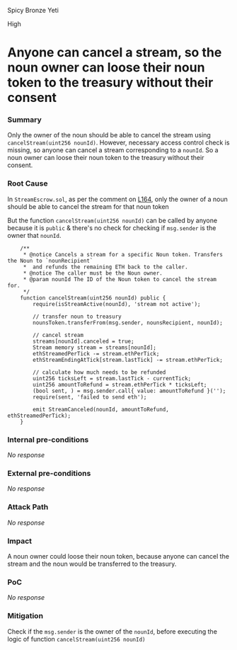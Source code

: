 Spicy Bronze Yeti

High

# Anyone can cancel a stream, so the noun owner can loose their noun token to the treasury without their consent

### Summary

Only the owner of the noun should be able to cancel the stream using `cancelStream(uint256 nounId)`. However, necessary access control check is missing, so anyone can cancel a stream corresponding to a `nounId`. So a noun owner can loose their noun token to the treasury without their consent. 

### Root Cause

In `StreamEscrow.sol`, as per the comment on [L164](https://github.com/sherlock-audit/2024-11-nounsdao/blob/main/nouns-monorepo/packages/nouns-contracts/contracts/StreamEscrow.sol#L164), only the owner of a noun should be able to cancel the stream for that noun token

But the function `cancelStream(uint256 nounId)` can be called by anyone because it is `public` & there's no check for checking if `msg.sender` is the owner that `nounId`. 

```solidity
    /**
     * @notice Cancels a stream for a specific Noun token. Transfers the Noun to `nounRecipient`
     *  and refunds the remaining ETH back to the caller.
     * @notice The caller must be the Noun owner.
     * @param nounId The ID of the Noun token to cancel the stream for.
     */
    function cancelStream(uint256 nounId) public {
        require(isStreamActive(nounId), 'stream not active');

        // transfer noun to treasury
        nounsToken.transferFrom(msg.sender, nounsRecipient, nounId);

        // cancel stream
        streams[nounId].canceled = true;
        Stream memory stream = streams[nounId];
        ethStreamedPerTick -= stream.ethPerTick;
        ethStreamEndingAtTick[stream.lastTick] -= stream.ethPerTick;

        // calculate how much needs to be refunded
        uint256 ticksLeft = stream.lastTick - currentTick;
        uint256 amountToRefund = stream.ethPerTick * ticksLeft;
        (bool sent, ) = msg.sender.call{ value: amountToRefund }('');
        require(sent, 'failed to send eth');

        emit StreamCanceled(nounId, amountToRefund, ethStreamedPerTick);
    }
```

### Internal pre-conditions

_No response_

### External pre-conditions

_No response_

### Attack Path

_No response_

### Impact

A noun owner could loose their noun token, because anyone can cancel the stream and the noun would be transferred to the treasury.

### PoC

_No response_

### Mitigation

Check if the `msg.sender` is the owner of the `nounId`, before executing the logic of function `cancelStream(uint256 nounId)`